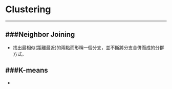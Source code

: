# Clustering
---

<script src="../../js/general.js"></script>

###Neighbor Joining
---

* 找出最相似(距離最近)的兩點而形稱一個分支，並不斷將分支合併而成的分群方式。

###K-means 
---

* 